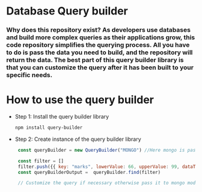 # Database Query builder
### Why does this repository exist? As developers use databases and build more complex queries as their applications grow, this code repository simplifies the querying process. All you have to do is pass the data you need to build, and the repository will return the data. The best part of this query builder library is that you can customize the query after it has been built to your specific needs.

# How to use the query builder
- Step 1: Install the query builder library
  
   ```bash
   npm install query-builder
   ```
- Step 2: Create instance of the query builder library
   ```js
    const queryBuilder = new QueryBuilder("MONGO") //Here mongo is passed to queryBuilder because query builder will use the mongo database.

    const filter = []
    filter.push({{ key: "marks", lowerValue: 66, upperValue: 99, dataTypes: "NUMBER" }})
    const queryBuilderOutput =  queryBuilder.find(filter)

    // Customize the query if necessary otherwise pass it to mongo model 
    ```


